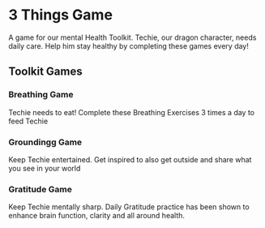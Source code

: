 # 3 Things Game 
A game for our mental Health Toolkit. 
Techie, our dragon character, needs daily care. Help him stay healthy by completing these games every day! 

## Toolkit Games 
### Breathing Game
Techie needs to eat! 
Complete these Breathing Exercises 3 times a day to feed Techie 

### Groundingg Game
Keep Techie entertained.
Get inspired to also get outside and share what you see in your world 

### Gratitude Game 
Keep Techie mentally sharp. 
Daily Gratitude practice has been shown to enhance brain function, clarity and all around health. 
